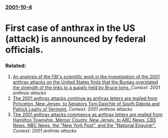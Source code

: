 ### [2001-10-4](/news/2001/10/4/index.md)

#  First case of anthrax in the US (attack) is announced by federal officials.




### Related:

1. [An analysis of the FBI's scientific work in the investigation of the 2001 anthrax attacks on the United States finds that the Bureau overstated the strength of the links to a supply held by Bruce Ivins. ](/news/2011/02/15/an-analysis-of-the-fbi-s-scientific-work-in-the-investigation-of-the-2001-anthrax-attacks-on-the-united-states-finds-that-the-bureau-oversta.md) _Context: 2001 anthrax attacks_
2. [ The 2001 anthrax attacks continue as anthrax letters are mailed from Princeton, New Jersey, to Senators Tom Daschle of South Dakota and Patrick Leahy of Vermont.](/news/2001/10/9/the-2001-anthrax-attacks-continue-as-anthrax-letters-are-mailed-from-princeton-new-jersey-to-senators-tom-daschle-of-south-dakota-and-pat.md) _Context: 2001 anthrax attacks_
3. [ The 2001 anthrax attacks commence as anthrax letters are mailed from Hamilton Township, Mercer County, New Jersey, to ABC News, CBS News, NBC News, the "New York Post", and the "National Enquirer".](/news/2001/09/18/the-2001-anthrax-attacks-commence-as-anthrax-letters-are-mailed-from-hamilton-township-mercer-county-new-jersey-to-abc-news-cbs-news-n.md) _Context: 2001 anthrax attacks_
